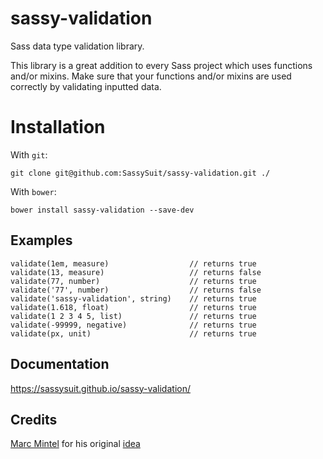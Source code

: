 # sassy-validation 

Sass data type validation library.

This library is a great addition to every Sass project which uses functions and/or mixins. Make sure that your functions and/or mixins are used correctly by validating inputted data.

# Installation

With `git`:

    git clone git@github.com:SassySuit/sassy-validation.git ./

With `bower`:

    bower install sassy-validation --save-dev

## Examples

    validate(1em, measure)                  // returns true
    validate(13, measure)                   // returns false
    validate(77, number)                    // returns true
    validate('77', number)                  // returns false
    validate('sassy-validation', string)    // returns true
    validate(1.618, float)                  // returns true
    validate(1 2 3 4 5, list)               // returns true
    validate(-99999, negative)              // returns true
    validate(px, unit)                      // returns true

## Documentation 

https://sassysuit.github.io/sassy-validation/

## Credits

[Marc Mintel](https://twitter.com/marcmintel) for his original [idea](https://medium.com/@marcmintel/validating-parameters-in-sass-a0cac60c6222
)
